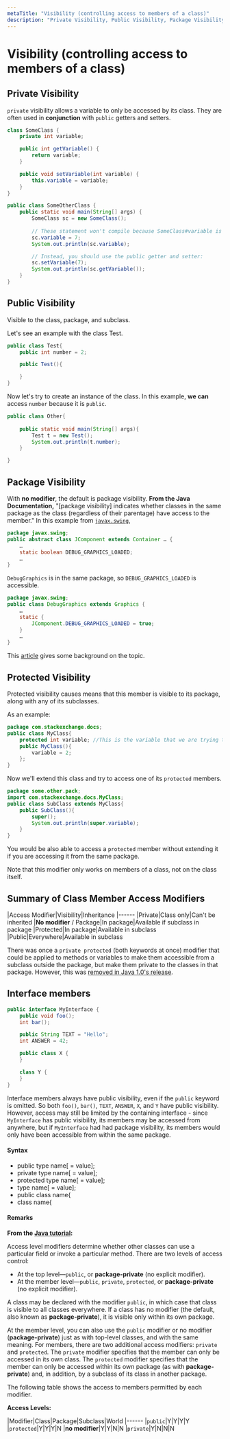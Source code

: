 ```yaml
---
metaTitle: "Visibility (controlling access to members of a class)"
description: "Private Visibility, Public Visibility, Package Visibility, Protected Visibility, Summary of Class Member Access Modifiers, Interface members"
---
```


# Visibility (controlling access to members of a class)




## Private Visibility


`private` visibility allows a variable to only be accessed by its class.  They are often used in **conjunction** with `public` getters and setters.

```java
class SomeClass {
    private int variable;

    public int getVariable() {
        return variable;
    }

    public void setVariable(int variable) {
        this.variable = variable;
    }
}

public class SomeOtherClass {
    public static void main(String[] args) {
        SomeClass sc = new SomeClass();
        
        // These statement won't compile because SomeClass#variable is private:
        sc.variable = 7;
        System.out.println(sc.variable);

        // Instead, you should use the public getter and setter:
        sc.setVariable(7);
        System.out.println(sc.getVariable());
    }
}

```



## Public Visibility


Visible to the class, package, and subclass.

Let's see an example with the class Test.

```java
public class Test{
    public int number = 2;

    public Test(){

    }
}

```

Now let's try to create an instance of the class.  In this example, **we can** access `number` because it is `public`.

```java
public class Other{
    
    public static void main(String[] args){
        Test t = new Test();
        System.out.println(t.number);
    }

}

```



## Package Visibility


With **no modifier**, the default is package visibility. **From the Java Documentation,** "[package visibility] indicates whether classes in the same package as the class (regardless of their parentage) have access to the member." In this example from [`javax.swing`](http://hg.openjdk.java.net/jdk8/jdk8/jdk/file/687fd7c7986d/src/share/classes/javax/swing),

```java
package javax.swing;
public abstract class JComponent extends Container … {
    …
    static boolean DEBUG_GRAPHICS_LOADED;
    …
}

```

`DebugGraphics` is in the same package, so `DEBUG_GRAPHICS_LOADED` is accessible.

```java
package javax.swing;
public class DebugGraphics extends Graphics {
    …
    static {
        JComponent.DEBUG_GRAPHICS_LOADED = true;
    }
    …
}

```

This [article](http://programmers.stackexchange.com/q/220053) gives some background on the topic.



## Protected Visibility


Protected visibility causes means that this member is visible to its package, along with any of its subclasses.

As an example:

```java
package com.stackexchange.docs;
public class MyClass{
    protected int variable; //This is the variable that we are trying to access
    public MyClass(){
        variable = 2;
    };
}

```

Now we'll extend this class and try to access one of its `protected` members.

```java
package some.other.pack;
import com.stackexchange.docs.MyClass;
public class SubClass extends MyClass{
    public SubClass(){
        super();
        System.out.println(super.variable);
    }
}

```

You would be also able to access a `protected` member without extending it if you are accessing it from the same package.

Note that this modifier only works on members of a class, not on the class itself.



## Summary of Class Member Access Modifiers


|Access Modifier|Visibility|Inheritance
|------
|Private|Class only|Can't be inherited
|**No modifier** / Package|In package|Available if subclass in package
|Protected|In package|Available in subclass
|Public|Everywhere|Available in subclass

There was once a `private protected` (both keywords at once) modifier that could be applied to methods or variables to make them accessible from a subclass outside the package, but make them private to the classes in that package. However, this was [removed in Java 1.0's release](http://stackoverflow.com/q/41431533/6754053).



## Interface members


```java
public interface MyInterface {
    public void foo();
    int bar();

    public String TEXT = "Hello";
    int ANSWER = 42;

    public class X {
    }

    class Y {
    }
}

```

Interface members always have public visibility, even if the `public` keyword is omitted. So both `foo()`, `bar()`, `TEXT`, `ANSWER`, `X`, and `Y` have public visibility. However, access may still be limited by the containing interface - since `MyInterface` has public visibility, its members may be accessed from anywhere, but if `MyInterface` had had package visibility, its members would only have been accessible from within the same package.



#### Syntax


- public type name[ = value];
- private type name[ = value];
- protected type name[ = value];
- type name[ = value];
- public class name{
- class name{



#### Remarks


**From the [Java tutorial](https://docs.oracle.com/javase/tutorial/java/javaOO/accesscontrol.html):**

Access level modifiers determine whether other classes can use a particular field or invoke a particular method. There are two levels of access control:

- At the top level—`public`, or **package-private** (no explicit modifier).
- At the member level—`public`, `private`, `protected`, or **package-private** (no explicit modifier).

A class may be declared with the modifier `public`, in which case that class is visible to all classes everywhere. If a class has no modifier (the default, also known as **package-private**), it is visible only within its own package.

At the member level, you can also use the `public` modifier or no modifier (**package-private**) just as with top-level classes, and with the same meaning. For members, there are two additional access modifiers: `private` and `protected`. The `private` modifier specifies that the member can only be accessed in its own class. The `protected` modifier specifies that the member can only be accessed within its own package (as with **package-private**) and, in addition, by a subclass of its class in another package.

The following table shows the access to members permitted by each modifier.

**Access Levels:**

|Modifier|Class|Package|Subclass|World
|------
|`public`|Y|Y|Y|Y
|`protected`|Y|Y|Y|N
|**no modifier**|Y|Y|N|N
|`private`|Y|N|N|N

